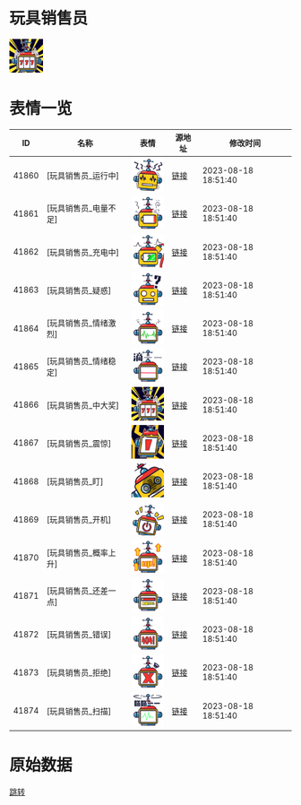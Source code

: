 # 玩具销售员

<img src="./cover.png" height="60" alt="cover" />

# 表情一览

|ID|名称|表情|源地址|修改时间|
|----|----|----|----|----|
|41860|[玩具销售员_运行中]|<img src="./pic/041860_%5B玩具销售员_运行中%5D.png" height="60" alt="运行中"/>|[链接](https://i0.hdslb.com/bfs/garb/c0cf8decf8d448c02c6830a2ad05cf793cf99ad4.png)|2023-08-18 18:51:40|
|41861|[玩具销售员_电量不足]|<img src="./pic/041861_%5B玩具销售员_电量不足%5D.png" height="60" alt="电量不足"/>|[链接](https://i0.hdslb.com/bfs/garb/63df723e304e67530c092f7d9682ad00bedcef3b.png)|2023-08-18 18:51:40|
|41862|[玩具销售员_充电中]|<img src="./pic/041862_%5B玩具销售员_充电中%5D.png" height="60" alt="充电中"/>|[链接](https://i0.hdslb.com/bfs/garb/ea2881bd15771b5771d7601fe52c9eed56ac1dfb.png)|2023-08-18 18:51:40|
|41863|[玩具销售员_疑惑]|<img src="./pic/041863_%5B玩具销售员_疑惑%5D.png" height="60" alt="疑惑"/>|[链接](https://i0.hdslb.com/bfs/garb/7f30096bb41c67871857e6d0cd188176622c7c0f.png)|2023-08-18 18:51:40|
|41864|[玩具销售员_情绪激烈]|<img src="./pic/041864_%5B玩具销售员_情绪激烈%5D.png" height="60" alt="情绪激烈"/>|[链接](https://i0.hdslb.com/bfs/garb/c5cd9be3bb0613b815c7af6d9fcc568f29637c3f.png)|2023-08-18 18:51:40|
|41865|[玩具销售员_情绪稳定]|<img src="./pic/041865_%5B玩具销售员_情绪稳定%5D.png" height="60" alt="情绪稳定"/>|[链接](https://i0.hdslb.com/bfs/garb/dd8cccbd2e932eba0325a9da449b9aec9a195cd5.png)|2023-08-18 18:51:40|
|41866|[玩具销售员_中大奖]|<img src="./pic/041866_%5B玩具销售员_中大奖%5D.png" height="60" alt="中大奖"/>|[链接](https://i0.hdslb.com/bfs/garb/d9a17dbe04b5f4d1b60dfe36d7530a42bfbca4cf.png)|2023-08-18 18:51:40|
|41867|[玩具销售员_震惊]|<img src="./pic/041867_%5B玩具销售员_震惊%5D.png" height="60" alt="震惊"/>|[链接](https://i0.hdslb.com/bfs/garb/428478f796699e98519b1934242a78774405323c.png)|2023-08-18 18:51:40|
|41868|[玩具销售员_盯]|<img src="./pic/041868_%5B玩具销售员_盯%5D.png" height="60" alt="盯"/>|[链接](https://i0.hdslb.com/bfs/garb/cf5b9e806e8c336d5ab94e96179635097e80f7d9.png)|2023-08-18 18:51:40|
|41869|[玩具销售员_开机]|<img src="./pic/041869_%5B玩具销售员_开机%5D.png" height="60" alt="开机"/>|[链接](https://i0.hdslb.com/bfs/garb/ec096b77b08295a4fec63cd0ab1fc8f1b163a65b.png)|2023-08-18 18:51:40|
|41870|[玩具销售员_概率上升]|<img src="./pic/041870_%5B玩具销售员_概率上升%5D.png" height="60" alt="概率上升"/>|[链接](https://i0.hdslb.com/bfs/garb/40aa7f88746f39a1e0e47e167b3496d81e00a160.png)|2023-08-18 18:51:40|
|41871|[玩具销售员_还差一点]|<img src="./pic/041871_%5B玩具销售员_还差一点%5D.png" height="60" alt="还差一点"/>|[链接](https://i0.hdslb.com/bfs/garb/4a103faa5913239bf365440ce184dfefef118112.png)|2023-08-18 18:51:40|
|41872|[玩具销售员_错误]|<img src="./pic/041872_%5B玩具销售员_错误%5D.png" height="60" alt="错误"/>|[链接](https://i0.hdslb.com/bfs/garb/bbed551420385825f44f77ec10ea2a47590a187a.png)|2023-08-18 18:51:40|
|41873|[玩具销售员_拒绝]|<img src="./pic/041873_%5B玩具销售员_拒绝%5D.png" height="60" alt="拒绝"/>|[链接](https://i0.hdslb.com/bfs/garb/d6eece9d3c033ce6b843ff5c7e28515773f8ee12.png)|2023-08-18 18:51:40|
|41874|[玩具销售员_扫描]|<img src="./pic/041874_%5B玩具销售员_扫描%5D.png" height="60" alt="扫描"/>|[链接](https://i0.hdslb.com/bfs/garb/8b8d77d29769e15f4f62b12cc8aacf1afa6e7b7e.png)|2023-08-18 18:51:40|

# 原始数据

[跳转](./raw.json)

